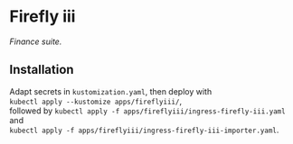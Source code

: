 # Firefly iii 

_Finance suite._

## Installation

Adapt secrets in `kustomization.yaml`, then deploy with   
`kubectl apply --kustomize apps/fireflyiii/`,   
followed by 
`kubectl apply -f apps/fireflyiii/ingress-firefly-iii.yaml` and    
`kubectl apply -f apps/fireflyiii/ingress-firefly-iii-importer.yaml`.

